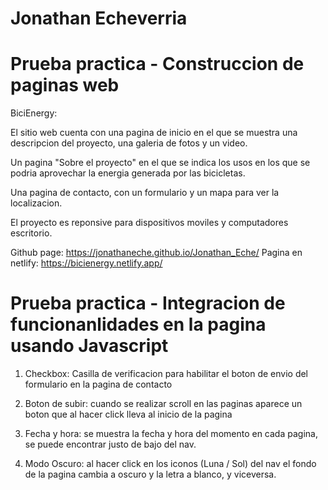 # Jonathan Echeverria

# Prueba practica - Construccion de paginas web

BiciEnergy:

El sitio web cuenta con una pagina de inicio en el que se muestra una descripcion del proyecto, una galeria de fotos y un video.

Un pagina "Sobre el proyecto" en el que se indica los usos en los que se podria aprovechar la energia generada por las bicicletas.

Una pagina de contacto, con un formulario y un mapa para ver la localizacion.

El proyecto es reponsive para dispositivos moviles y computadores escritorio.

Github page: https://jonathaneche.github.io/Jonathan_Eche/
Pagina en netlify: https://bicienergy.netlify.app/

# Prueba practica - Integracion de funcionanlidades en la pagina usando Javascript

1. Checkbox: Casilla de verificacion para habilitar el boton de envio del formulario en la pagina de contacto

2. Boton de subir: cuando se realizar scroll en las paginas aparece un boton que al hacer click lleva al inicio de la pagina

3. Fecha y hora: se muestra la fecha y hora del momento en cada pagina, se puede encontrar justo de bajo del nav.

4. Modo Oscuro: al hacer click en los iconos (Luna / Sol) del nav el fondo de la pagina cambia a oscuro y la letra a blanco, y viceversa.
